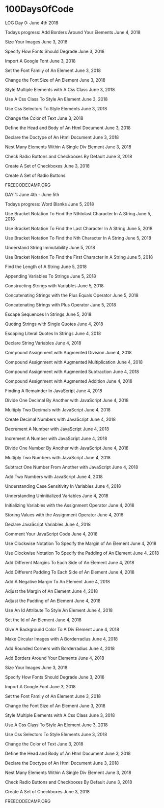 # 100DaysOfCode
LOG
Day 0: June 4th 2018

Todays progress:
Add Borders Around Your Elements	June 4, 2018	

Size Your Images	June 3, 2018	

Specify How Fonts Should Degrade	June 3, 2018	

Import A Google Font	June 3, 2018	

Set the Font Family of An Element	June 3, 2018	

Change the Font Size of An Element	June 3, 2018	

Style Multiple Elements with A Css Class	June 3, 2018	

Use A Css Class To Style An Element	June 3, 2018	

Use Css Selectors To Style Elements	June 3, 2018	

Change the Color of Text	June 3, 2018	

Define the Head and Body of An Html Document	June 3, 2018	

Declare the Doctype of An Html Document	June 3, 2018	

Nest Many Elements Within A Single Div Element	June 3, 2018	

Check Radio Buttons and Checkboxes By Default	June 3, 2018	

Create A Set of Checkboxes	June 3, 2018	

Create A Set of Radio Buttons

FREECODECAMP.ORG


DAY 1: June 4th - June 5th

Todays progress:
Word Blanks	June 5, 2018

Use Bracket Notation To Find the Nthtolast Character In A String	June 5, 2018	

Use Bracket Notation To Find the Last Character In A String	June 5, 2018	

Use Bracket Notation To Find the Nth Character In A String	June 5, 2018	

Understand String Immutability	June 5, 2018	

Use Bracket Notation To Find the First Character In A String	June 5, 2018	

Find the Length of A String	June 5, 2018	

Appending Variables To Strings	June 5, 2018	

Constructing Strings with Variables	June 5, 2018	

Concatenating Strings with the Plus Equals Operator	June 5, 2018	

Concatenating Strings with Plus Operator	June 5, 2018	

Escape Sequences In Strings	June 5, 2018	

Quoting Strings with Single Quotes	June 4, 2018	

Escaping Literal Quotes In Strings	June 4, 2018	

Declare String Variables	June 4, 2018	

Compound Assignment with Augmented Division	June 4, 2018	

Compound Assignment with Augmented Multiplication	June 4, 2018	

Compound Assignment with Augmented Subtraction	June 4, 2018	

Compound Assignment with Augmented Addition	June 4, 2018	

Finding A Remainder In JavaScript	June 4, 2018	

Divide One Decimal By Another with JavaScript	June 4, 2018	

Multiply Two Decimals with JavaScript	June 4, 2018	

Create Decimal Numbers with JavaScript	June 4, 2018	

Decrement A Number with JavaScript	June 4, 2018	

Increment A Number with JavaScript	June 4, 2018	

Divide One Number By Another with JavaScript	June 4, 2018	

Multiply Two Numbers with JavaScript	June 4, 2018	

Subtract One Number From Another with JavaScript	June 4, 2018	

Add Two Numbers with JavaScript	June 4, 2018	

Understanding Case Sensitivity In Variables	June 4, 2018	

Understanding Uninitialized Variables	June 4, 2018	

Initializing Variables with the Assignment Operator	June 4, 2018	

Storing Values with the Assignment Operator	June 4, 2018	

Declare JavaScript Variables	June 4, 2018	

Comment Your JavaScript Code	June 4, 2018	

Use Clockwise Notation To Specify the Margin of An Element	June 4, 2018	

Use Clockwise Notation To Specify the Padding of An Element	June 4, 2018	

Add Different Margins To Each Side of An Element	June 4, 2018	

Add Different Padding To Each Side of An Element	June 4, 2018	

Add A Negative Margin To An Element	June 4, 2018	

Adjust the Margin of An Element	June 4, 2018	

Adjust the Padding of An Element	June 4, 2018	

Use An Id Attribute To Style An Element	June 4, 2018	

Set the Id of An Element	June 4, 2018	

Give A Background Color To A Div Element	June 4, 2018	

Make Circular Images with A Borderradius	June 4, 2018	

Add Rounded Corners with Borderradius	June 4, 2018	

Add Borders Around Your Elements	June 4, 2018	

Size Your Images	June 3, 2018	

Specify How Fonts Should Degrade	June 3, 2018	

Import A Google Font	June 3, 2018	

Set the Font Family of An Element	June 3, 2018	

Change the Font Size of An Element	June 3, 2018	

Style Multiple Elements with A Css Class	June 3, 2018	

Use A Css Class To Style An Element	June 3, 2018	

Use Css Selectors To Style Elements	June 3, 2018	

Change the Color of Text	June 3, 2018	

Define the Head and Body of An Html Document	June 3, 2018	

Declare the Doctype of An Html Document	June 3, 2018	

Nest Many Elements Within A Single Div Element	June 3, 2018	

Check Radio Buttons and Checkboxes By Default	June 3, 2018	

Create A Set of Checkboxes	June 3, 2018

FREECODECAMP.ORG
